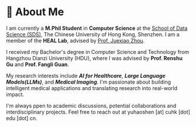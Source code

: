 # 👤 About Me

I am currently a **M.Phil Student** in **Computer Science** at the [School of Data Science (SDS)](https://sds.cuhk.edu.cn/), The Chinese University of Hong Kong, Shenzhen. I am a member of the **HEAL Lab**, advised by [Prof. Juexiao Zhou](https://www.joshuachou.ink/about/).

I received my Bachelor's degree in Computer Science and Technology from Hangzhou Dianzi University (HDU), where I was advised by **Prof. Renshu Gu** and **Prof. Fangli Guan**.

My research interests include **_AI for Healthcare_**, **_Large Language Models(LLMs)_**, and **_Medical Imaging_**. I'm passionate about building intelligent medical applications and translating research into real-world impact.

I'm always ppen to academic discussions, potential collaborations and interdisciplinary projects. Feel free to reach out at yuhaoshen [at] cuhk [dot] edu [dot] cn.
